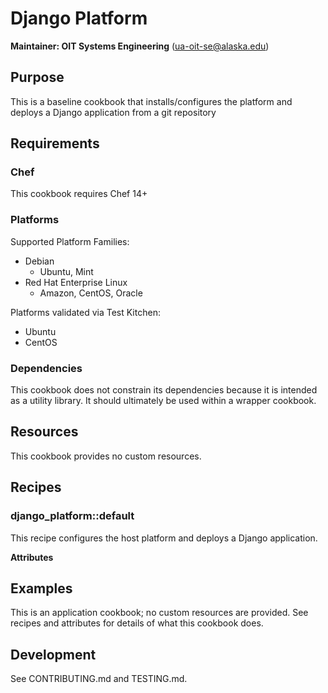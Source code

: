 # Django Platform

__Maintainer: OIT Systems Engineering__ (<ua-oit-se@alaska.edu>)

## Purpose

This is a baseline cookbook that installs/configures the platform and deploys a Django application from a git repository

## Requirements

### Chef

This cookbook requires Chef 14+

### Platforms

Supported Platform Families:

* Debian
  * Ubuntu, Mint
* Red Hat Enterprise Linux
  * Amazon, CentOS, Oracle

Platforms validated via Test Kitchen:

* Ubuntu
* CentOS

### Dependencies

This cookbook does not constrain its dependencies because it is intended as a utility library.  It should ultimately be used within a wrapper cookbook.

## Resources

This cookbook provides no custom resources.

## Recipes

### django_platform::default

This recipe configures the host platform and deploys a Django application.

__Attributes__

## Examples

This is an application cookbook; no custom resources are provided.
See recipes and attributes for details of what this cookbook does.

## Development

See CONTRIBUTING.md and TESTING.md.

